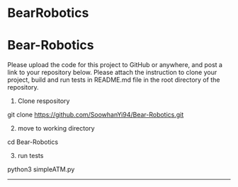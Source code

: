 # BearRobotics

# Bear-Robotics


Please upload the code for this project to GitHub or anywhere, and post a link to your repository below. Please attach the instruction to clone your project, build and run tests in README.md file in the root directory of the repository.

1. Clone respository

git clone https://github.com/SoowhanYi94/Bear-Robotics.git

2. move to working directory

cd Bear-Robotics

3. run tests

python3 simpleATM.py


------------------------------------------------------------------------------------------------------------------------------------------
